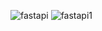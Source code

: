 ![fastapi](https://github.com/Sharvin27/ML-Projects/assets/112688310/5b522e26-9711-4538-a162-d77af0a50743)
![fastapi1](https://github.com/Sharvin27/ML-Projects/assets/112688310/f1ea6865-7198-4233-92ed-51b25b31829d)
